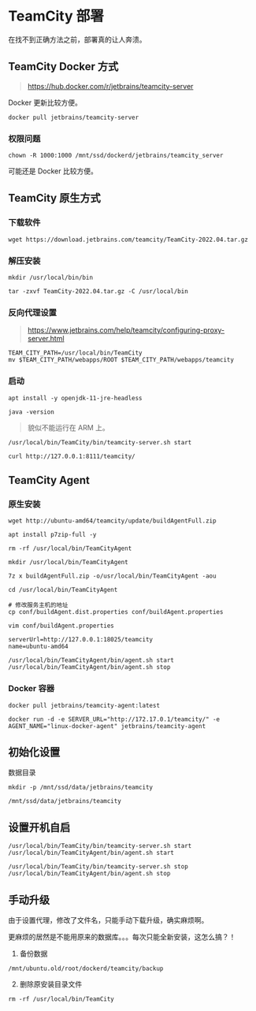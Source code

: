# TeamCity 部署

在找不到正确方法之前，部署真的让人奔溃。

## TeamCity Docker 方式

> https://hub.docker.com/r/jetbrains/teamcity-server

Docker 更新比较方便。

```shell
docker pull jetbrains/teamcity-server
```

### 权限问题

```shell
chown -R 1000:1000 /mnt/ssd/dockerd/jetbrains/teamcity_server
```

可能还是 Docker 比较方便。

## TeamCity 原生方式

### 下载软件

```shell
wget https://download.jetbrains.com/teamcity/TeamCity-2022.04.tar.gz
```

### 解压安装

```shell
mkdir /usr/local/bin/bin

tar -zxvf TeamCity-2022.04.tar.gz -C /usr/local/bin
```

### 反向代理设置

> https://www.jetbrains.com/help/teamcity/configuring-proxy-server.html

```
TEAM_CITY_PATH=/usr/local/bin/TeamCity
mv $TEAM_CITY_PATH/webapps/ROOT $TEAM_CITY_PATH/webapps/teamcity
```

### 启动

```shell
apt install -y openjdk-11-jre-headless
```

```shell
java -version
```

> 貌似不能运行在 ARM 上。

```shell
/usr/local/bin/TeamCity/bin/teamcity-server.sh start
```

```shell
curl http://127.0.0.1:8111/teamcity/
```

## TeamCity Agent

### 原生安装

```shell
wget http://ubuntu-amd64/teamcity/update/buildAgentFull.zip
```

```shell
apt install p7zip-full -y
```

```shell
rm -rf /usr/local/bin/TeamCityAgent
```

```shell
mkdir /usr/local/bin/TeamCityAgent
```

```shell
7z x buildAgentFull.zip -o/usr/local/bin/TeamCityAgent -aou
```

```shell
cd /usr/local/bin/TeamCityAgent
```

```shell
# 修改服务主机的地址
cp conf/buildAgent.dist.properties conf/buildAgent.properties 

vim conf/buildAgent.properties

serverUrl=http://127.0.0.1:18025/teamcity
name=ubuntu-amd64
```

```shell
/usr/local/bin/TeamCityAgent/bin/agent.sh start
/usr/local/bin/TeamCityAgent/bin/agent.sh stop
```

### Docker 容器

```shell
docker pull jetbrains/teamcity-agent:latest
```

```shell
docker run -d -e SERVER_URL="http://172.17.0.1/teamcity/" -e AGENT_NAME="linux-docker-agent" jetbrains/teamcity-agent
```

## 初始化设置

数据目录

```
mkdir -p /mnt/ssd/data/jetbrains/teamcity

/mnt/ssd/data/jetbrains/teamcity
```

## 设置开机自启

```shell
/usr/local/bin/TeamCity/bin/teamcity-server.sh start
/usr/local/bin/TeamCityAgent/bin/agent.sh start

/usr/local/bin/TeamCity/bin/teamcity-server.sh stop
/usr/local/bin/TeamCityAgent/bin/agent.sh stop
```

## 手动升级

由于设置代理，修改了文件名，只能手动下载升级，确实麻烦啊。

更麻烦的居然是不能用原来的数据库。。。每次只能全新安装，这怎么搞？！

1. 备份数据

```shell
/mnt/ubuntu.old/root/dockerd/teamcity/backup
```

2. 删除原安装目录文件

```shell
rm -rf /usr/local/bin/TeamCity
```
